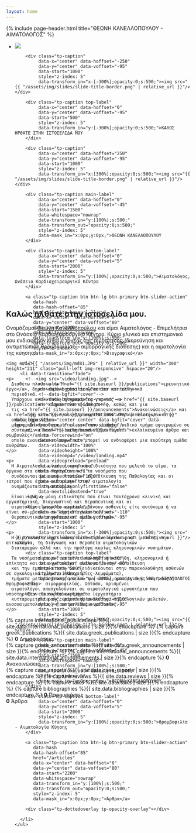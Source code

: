 ```yaml
---
layout: home
---
```


<div class="container">

{% include page-header.html title="ΘΕΩΝΗ ΚΑΝΕΛΛΟΠΟΥΛΟΥ - ΑΙΜΑΤΟΛΟΓΟΣ" %}

<div class="slider-container rev_slider_wrapper" style="height: 700px;">
  <div id="revolutionSlider" class="slider rev_slider" data-plugin-revolution-slider data-plugin-options='{"delay": 9000, "gridwidth": 800, "gridheight": 700}'>
    <ul>
      <li data-transition="fade">
        <img src="{{ "/assets/img/images.jpg" | relative_url }}" data-bgposition="center center" data-bgfit="cover" data-bgrepeat="no-repeat" class="rev-slidebg"/>

        <div class="tp-caption"
             data-x="center" data-hoffset="-250"
             data-y="center" data-voffset="-95"
             data-start="1000"
             style="z-index: 5"
             data-transform_in="x:[-300%];opacity:0;s:500;"><img src="{{ "/assets/img/slides/slide-title-border.png" | relative_url }}"/></div>

        <div class="tp-caption top-label"
             data-x="center" data-hoffset="0"
             data-y="center" data-voffset="-95"
             data-start="500"
             style="z-index: 5"
             data-transform_in="y:[-300%];opacity:0;s:500;">ΚΑΛΩΣ ΗΡΘΑΤΕ ΣΤΗΝ ΙΣΤΟΣΕΛΙΔΑ ΜΟΥ
        </div>

        <div class="tp-caption"
             data-x="center" data-hoffset="250"
             data-y="center" data-voffset="-95"
             data-start="1000"
             style="z-index: 5"
             data-transform_in="x:[300%];opacity:0;s:500;"><img src="{{ "/assets/img/slides/slide-title-border.png" | relative_url }}"/></div>

        <div class="tp-caption main-label"
             data-x="center" data-hoffset="0"
             data-y="center" data-voffset="-45"
             data-start="1500"
             data-whitespace="nowrap"
             data-transform_in="y:[100%];s:500;"
             data-transform_out="opacity:0;s:500;"
             style="z-index: 5"
             data-mask_in="x:0px;y:0px;">ΘΕΩΝΗ ΚΑΝΕΛΛΟΠΟΥΛΟΥ
        </div>

        <div class="tp-caption bottom-label"
             data-x="center" data-hoffset="0"
             data-y="center" data-voffset="5"
             data-start="2000"
             style="z-index: 5"
             data-transform_in="y:[100%];opacity:0;s:500;">Αιματολόγος, Ωνάσειο Καρδιοχειρουργικό Κέντρο
        </div>

        <a class="tp-caption btn btn-lg btn-primary btn-slider-action"
           data-hash
           data-hash-offset="85"
           href="{{ site.baseurl }}/cv"
           data-x="center" data-hoffset="0"
           data-y="center" data-voffset="80"
           data-start="2200"
           data-whitespace="nowrap"
           data-transform_in="y:[100%];s:500;"
           data-transform_out="opacity:0;s:500;"
           style="z-index: 5"
           data-mask_in="x:0px;y:0px;">Βιογραφικό</a>

      </li>

      <li data-transition="fade">
        <!--<img src="video/landing.jpg"-->
             <!--alt=""-->
             <!--data-bgposition="center center"-->
             <!--data-bgfit="cover"-->
             <!--data-bgrepeat="no-repeat"-->
             <!--class="rev-slidebg">-->

        <img src="{{ "/assets/img/IMG_1906.JPG" | relative_url }}" data-bgposition="center center" data-bgfit="cover" data-bgrepeat="no-repeat" class="rev-slidebg"/>
        <div class="rs-background-video-layer"
             data-forcerewind="on"
             data-volume="mute"
             data-videowidth="100%"
             data-videoheight="100%"
             data-videomp4="/video/landing.mp4"
             data-videopreload="preload"
             data-videoloop="none"
             data-forceCover="1"
             data-aspectratio="16:9"
             data-autoplay="true"
             data-autoplayonlyfirsttime="false"
             data-nextslideatend="true"
        ></div>

        <div class="tp-caption"
             data-x="center" data-hoffset="-110"
             data-y="center" data-voffset="-95"
             data-start="1000"
             style="z-index: 5"
             data-transform_in="x:[-300%];opacity:0;s:500;"><img src="{{ "/assets/img/slides/slide-title-border.png" | relative_url }}"/></div>

        <div class="tp-caption top-label"
             data-x="center" data-hoffset="0"
             data-y="center" data-voffset="-95"
             data-start="500"
             style="z-index: 5"
             data-transform_in="y:[-300%];opacity:0;s:500;">ΑΙΜΑΤΟΛΟΓΟΣ
        </div>

        <div class="tp-caption"
             data-x="center" data-hoffset="110"
             data-y="center" data-voffset="-95"
             data-start="1000"
             style="z-index: 5"
             data-transform_in="x:[300%];opacity:0;s:500;"><img src="{{ "/assets/img/slides/slide-title-border.png" | relative_url }}"/></div>

        <div class="tp-caption main-label"
             data-x="center" data-hoffset="0"
             data-y="center" data-voffset="-45"
             data-start="1500"
             data-whitespace="nowrap"
             data-transform_in="y:[100%];s:500;"
             data-transform_out="opacity:0;s:500;"
             style="z-index: 5"
             data-mask_in="x:0px;y:0px;">ΘΕΩΝΗ ΚΑΝΕΛΛΟΠΟΥΛΟΥ
        </div>

        <div class="tp-caption bottom-label"
             data-x="center" data-hoffset="0"
             data-y="center" data-voffset="5"
             data-start="2000"
             style="z-index: 5"
             data-transform_in="y:[100%];opacity:0;s:500;">Θρομβοφιλία - Αιματολογία Κύησης
        </div>

        <a class="tp-caption btn btn-lg btn-primary btn-slider-action"
           data-hash
           data-hash-offset="85"
           href="/articles"
           data-x="center" data-hoffset="0"
           data-y="center" data-voffset="80"
           data-start="2200"
           data-whitespace="nowrap"
           data-transform_in="y:[100%];s:500;"
           data-transform_out="opacity:0;s:500;"
           style="z-index: 5"
           data-mask_in="x:0px;y:0px;">Άρθρα</a>

        <div class="tp-dottedoverlay tp-opacity-overlay"></div>

      </li>
    </ul>
  </div>

</div>


<h2><strong>Καλώς ήλθατε</strong> στην ιστοσελίδα μου.</h2>

<div class="row">
  <div class="col-md-12">
    <p>
      Ονομάζομαι <a href="{{site.baseurl}}/cv">Θεώνη Κανελλοπούλου</a> και είμαι Αιματολόγος - Επιμελήτρια στο Ωνάσειο
      Καρδιοχειρουργικό Κέντρο.
      Κύριο κλινικό και επιστημονικό μου ενδιαφέρον είναι ο τομέας της αιμόστασης (διερεύνηση και αντιμετώπιση
      θρομβοφιλίας - αιμορραγικής διάθεσης) και η αιματολογία της κύησης.
    </p>

    <img src="{{ "/assets/img/md81.JPG" | relative_url }}" width="300" height="211" class="pull-left img-responsive" hspace="20"/>

    <p>
      Διαθέτω πλούσιο <a href="{{ site.baseurl }}/publications">ερευνητικό έργο</a>, δημοσιευμένο τόσο σε ξένα όσο και ελληνικά
      περιοδικά.
      Υπάρχουν αναλυτικές πληροφορίες για τις <a href="{{ site.baseurl }}/publications">Δημοσιεύσεις</a> αυτές, καθώς και για
      τις <a href="{{ site.baseurl }}/announcements">Ανακοινώσεις</a> και <a href="{{ site.baseurl }}/presentations">Παρουσιάσεις</a> στις
      οποίες έχω λάβει
      μέρος. Επιπρόσθετα, στον ιστότοπο υπάρχει ειδικό τμήμα αφιερωμένο σε
      σύντομα, <a href="{{ site.baseurl}}/articles">εκλαϊκευμένα άρθρα και συμβουλές</a> το
      οποίο ανανεώνεται συχνά και μπορεί να ενδιαφέρει μια ευρύτερη ομάδα ανθρώπων.
    </p>

    <p>
      Η Αιματολογία είναι η ιατρική ειδικότητα που μελετά το αίμα, τα όργανα στα οποία παράγεται και τα νοσήματα που
      συνδέονται με αυτό. Aποτελεί εξειδίκευση της Παθολογίας και oι ιατροί που έχουν ειδικευτεί στην αιματολογία
      ονομάζονται αιματολόγοι.

      Είναι ίσως η μόνη ειδικότητα που είναι ταυτόχρονα κλινική και εργαστηριακή, διαγνωστική και θεραπευτική και οι
      αιματολόγοι μπορούν να αναλαμβάνουν ασθενείς είτε αυτόνομα ή να είναι σύ-μβουλοι σε λήψη διαγνωστικών και
      θεραπευτικών αποφάσεων σε ομάδες ιατρών.
    </p>

    <p>
      Η Αιματολογία έχει κύριο αντικείμενο έρευνας και μελέτης την αιτιολογία, τη διάγνωση και θεραπεία αιματολογικών
      διαταραχών αλλά και την πρόληψη κυρίως κληρονομικών νοσημάτων.

      Τα νοσήματα μπορεί να είναι καλοήθη ή κακοήθη, κληρονομικά ή επίκτητα και οι αιματολόγοι ανάλογα με την εκπαίδευση
      και την εμπειρία τους να εξειδικεύονται στην παρακολούθηση ασθενών σε ογκολογικά τμήματα (λευχαιμίες-λεμφώματα),
      τμήματα μεταμόσχευσης μυελού των οστών, μεσογειακής αναιμίας ή θρομβοφιλίας - αιμορροφιλίας. Ωστόσο, ορισμένοι
      αιματολόγοι απασχολούνται σε αιματολογικά εργαστήρια που υποστηρίζουν τα παραπάνω τμήματα (εργαστήρια
      κυτταρομετρία ροής, μοριακής ανάλυσης, πηξιολογικών μελετών, ανοσοαιματολογίας) ή σε μονάδες αιμοδοσίας.
    </p>

  </div>


</div>

<section class="section section-primary">
  <div class="container">
    <div class="row">
      <div class="counters counters-text-light">
        <div class="col-md-3 col-sm-6">
          <div class="counter">
            {% capture international_publications %}{{ site.data.international_publications | size }}{% endcapture %}
            {% capture greek_publications %}{{ site.data.greek_publications | size }}{% endcapture %}
            <strong data-to="{{ greek_publications | plus: international_publications }}">0</strong>
            <label>Δημοσιεύσεις</label>
          </div>
        </div>
        <div class="col-md-3 col-sm-6">
          <div class="counter">
            {% capture greek_announcements %}{{ site.data.greek_announcements | size }}{% endcapture %}
            {% capture international_announcements %}{{ site.data.international_announcements | size }}{% endcapture %}
            <strong data-to="{{ greek_announcements | plus: international_announcements }}">0</strong>
            <label>Ανακοινώσεις</label>
          </div>
        </div>
        <div class="col-md-3 col-sm-6">
          <div class="counter">
            {% capture case_reports %}{{ site.data.case_reports | size }}{% endcapture %}
            {% capture reviews %}{{ site.data.reviews | size }}{% endcapture %}
            {% capture talks %}{{ site.data.talks | size }}{% endcapture %}
            {% capture bibliographies %}{{ site.data.bibliographies | size }}{% endcapture %}
            <strong data-to="{{ case_reports | plus: reviews | plus: talks | plus: bibliographies }}">0</strong>
            <label>Παρουσιάσεις</label>
          </div>
        </div>
        <div class="col-md-3 col-sm-6">
          <div class="counter">
            <strong data-to="{{ site.posts | size }}">0</strong>
            <label>Άρθρα</label>
          </div>
        </div>
      </div>
    </div>
  </div>
</section>

</div>

